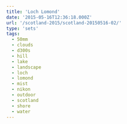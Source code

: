 ```yaml
---
title: 'Loch Lomond'
date: '2015-05-16T12:36:18.000Z'
url: '/scotland-2015/scotland-20150516-02/'
type: 'sets'
tags:
  - 50mm
  - clouds
  - d300s
  - hill
  - lake
  - landscape
  - loch
  - lomond
  - mist
  - nikon
  - outdoor
  - scotland
  - shore
  - water
---
```

